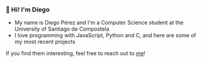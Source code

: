 ### 👋 Hi! I'm Diego
* My name is Diego Pérez and I'm a Computer Science student at the University of Santiago de Compostela
* I love programming with JavaScript, Python and C, and here are some of my most recent projects

If you find them interesting, feel free to reach out to [me](linkedin.com/in/diego-perez-alvarez)!
